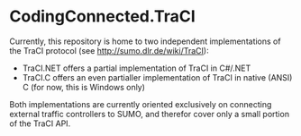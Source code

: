 # CodingConnected.TraCI

Currently, this repository is home to two independent implementations of the TraCI protocol (see http://sumo.dlr.de/wiki/TraCI):

- TraCI.NET offers a partial implementation of TraCI in C#/.NET
- TraCI.C offers an even partialler implementation of TraCI in native (ANSI) C (for now, this is Windows only)

Both implementations are currently oriented exclusively on connecting external traffic controllers to SUMO, and therefor cover only a small portion of the TraCI API.